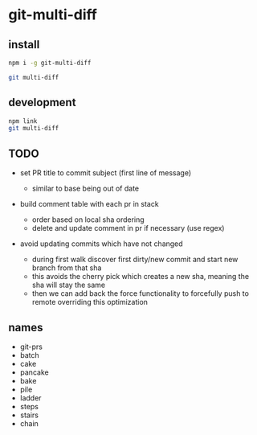 # git-multi-diff

## install

```bash
npm i -g git-multi-diff

git multi-diff
```

## development

```bash
npm link
git multi-diff
```


## TODO

- set PR title to commit subject (first line of message)
  - similar to base being out of date

- build comment table with each pr in stack
  - order based on local sha ordering
  - delete and update comment in pr if necessary (use regex)

- avoid updating commits which have not changed
  - during first walk discover first dirty/new commit and start new branch from that sha
  - this avoids the cherry pick which creates a new sha, meaning the sha will stay the same
  - then we can add back the force functionality to forcefully push to remote overriding this optimization



## names

- git-prs
- batch
- cake
- pancake
- bake
- pile
- ladder
- steps
- stairs
- chain

